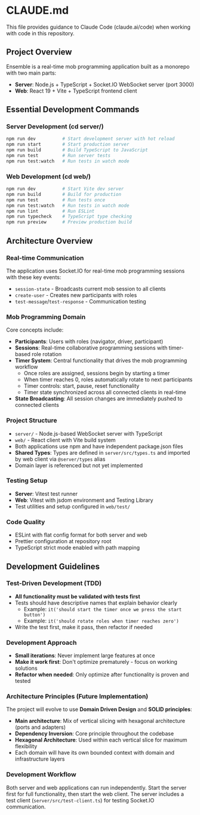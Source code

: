 # CLAUDE.md

This file provides guidance to Claude Code (claude.ai/code) when working with code in this repository.

## Project Overview

Ensemble is a real-time mob programming application built as a monorepo with two main parts:
- **Server**: Node.js + TypeScript + Socket.IO WebSocket server (port 3000)
- **Web**: React 19 + Vite + TypeScript frontend client

## Essential Development Commands

### Server Development (cd server/)
```bash
npm run dev          # Start development server with hot reload
npm run start        # Start production server
npm run build        # Build TypeScript to JavaScript
npm run test         # Run server tests
npm run test:watch   # Run tests in watch mode
```

### Web Development (cd web/)
```bash
npm run dev          # Start Vite dev server
npm run build        # Build for production
npm run test         # Run tests once
npm run test:watch   # Run tests in watch mode
npm run lint         # Run ESLint
npm run typecheck    # TypeScript type checking
npm run preview      # Preview production build
```

## Architecture Overview

### Real-time Communication
The application uses Socket.IO for real-time mob programming sessions with these key events:
- `session-state` - Broadcasts current mob session to all clients
- `create-user` - Creates new participants with roles
- `test-message`/`test-response` - Communication testing

### Mob Programming Domain
Core concepts include:
- **Participants**: Users with roles (navigator, driver, participant)
- **Sessions**: Real-time collaborative programming sessions with timer-based role rotation
- **Timer System**: Central functionality that drives the mob programming workflow
  - Once roles are assigned, sessions begin by starting a timer
  - When timer reaches 0, roles automatically rotate to next participants
  - Timer controls: start, pause, reset functionality
  - Timer state synchronized across all connected clients in real-time
- **State Broadcasting**: All session changes are immediately pushed to connected clients

### Project Structure
- `server/` - Node.js-based WebSocket server with TypeScript
- `web/` - React client with Vite build system
- Both applications use npm and have independent package.json files
- **Shared Types**: Types are defined in `server/src/types.ts` and imported by web client via `@server/types` alias
- Domain layer is referenced but not yet implemented

### Testing Setup
- **Server**: Vitest test runner
- **Web**: Vitest with jsdom environment and Testing Library
- Test utilities and setup configured in `web/test/`

### Code Quality
- ESLint with flat config format for both server and web
- Prettier configuration at repository root
- TypeScript strict mode enabled with path mapping

## Development Guidelines

### Test-Driven Development (TDD)
- **All functionality must be validated with tests first**
- Tests should have descriptive names that explain behavior clearly
  - Example: `it('should start the timer once we press the start button')`
  - Example: `it('should rotate roles when timer reaches zero')`
- Write the test first, make it pass, then refactor if needed

### Development Approach
- **Small iterations**: Never implement large features at once
- **Make it work first**: Don't optimize prematurely - focus on working solutions
- **Refactor when needed**: Only optimize after functionality is proven and tested

### Architecture Principles (Future Implementation)
The project will evolve to use **Domain Driven Design** and **SOLID principles**:
- **Main architecture**: Mix of vertical slicing with hexagonal architecture (ports and adapters)
- **Dependency Inversion**: Core principle throughout the codebase
- **Hexagonal Architecture**: Used within each vertical slice for maximum flexibility
- Each domain will have its own bounded context with domain and infrastructure layers

### Development Workflow
Both server and web applications can run independently. Start the server first for full functionality, then start the web client. The server includes a test client (`server/src/test-client.ts`) for testing Socket.IO communication.